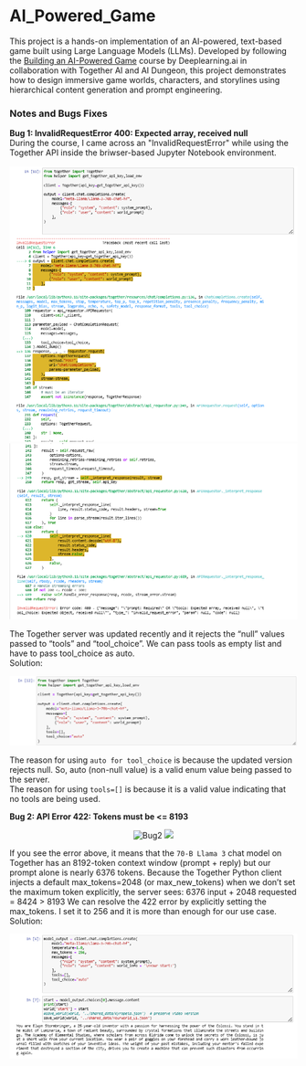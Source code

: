 # AI_Powered_Game
This project is a hands-on implementation of an AI-powered, text-based game built using Large Language Models (LLMs). Developed by following the [Building an AI-Powered Game](https://learn.deeplearning.ai/courses/building-an-ai-powered-game) course by Deeplearning.ai in collaboration with Together AI and AI Dungeon, this project demonstrates how to design immersive game worlds, characters, and storylines using hierarchical content generation and prompt engineering.

### Notes and Bugs Fixes
**Bug 1: InvalidRequestError 400: Expected array, received null** <br>
During the course, I came across an "InvalidRequestError" while using the Together API inside the briwser-based Jupyter Notebook environment.

<p align="center">
    <img src="Bugs/L1_1.png" alt="Bug1">
    <img src="Bugs/L1_2.png">
</p>

The Together server was updated recently and it rejects the “null” values passed to “tools” and “tool_choice”. We can pass tools as empty list and have to pass tool_choice as auto.<br>
Solution:<br>
<p align="center">
    <img src="Bugs/L1_1_Solution.png" alt="Bug1 Solution">
</p>

The reason for using `auto for tool_choice` is because the updated version rejects null. So, auto (non-null value) is a valid enum value being passed to the server.<br>
The reason for using `tools=[]` is because it is a valid value indicating that no tools are being used.<br>

**Bug 2: API Error 422: Tokens must be <= 8193**
<br>
<p align="center">
    <img src="Bugs/L2_1" alt="Bug2">
    <img src="Bugs/L2_2">
</p>

If you see the error above, it means that the `70-B Llama 3` chat model on Together has an 8192-token context window (prompt + reply) but our prompt alone is nearly 6376 tokens. Because the Together Python client injects a default max_tokens=2048 (or max_new_tokens) when we don’t set the maximum token explicitly, the server sees:
6376 input + 2048 requested = 8424 > 8193
We can resolve the 422 error by explicitly setting the max_tokens. I set it to 256 and it is more than enough for our use case.<br>
Solution:<br>
<p align="center">
    <img src="Bugs/L2_1_Solution.png" alt="Bug2 Solution">
</p>
